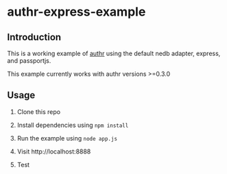 authr-express-example
=====
## Introduction
This is a working example of [authr](https://www.npmjs.org/package/authr) using the default nedb adapter, express, and passportjs.

This example currently works with authr versions >=0.3.0

## Usage

1. Clone this repo

2. Install dependencies using `npm install`

3. Run the example using `node app.js`

4. Visit http://localhost:8888

5. Test